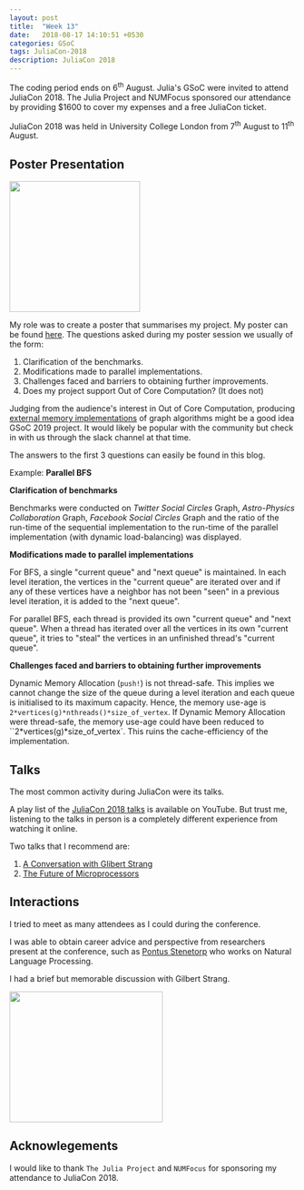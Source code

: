 ```yaml
---
layout: post
title:  "Week 13"
date:   2018-08-17 14:10:51 +0530
categories: GSoC
tags: JuliaCon-2018
description: JuliaCon 2018
---
```


The coding period ends on 6<sup>th</sup> August. Julia's GSoC were invited to attend JuliaCon 2018. The Julia Project and NUMFocus sponsored our attendance by providing $1600 to cover my expenses and a free JuliaCon ticket.

JuliaCon 2018 was held in University College London from 7<sup>th</sup> August to 11<sup>th</sup> August.

## Poster Presentation


<img src="{{ site.baseurl }}/assets/images/presentation.jpeg" width="230" height="230" />

My role was to create a poster that summarises my project. My poster can be found [here](https://github.com/SohamTamba/GSoC/blob/gh-pages/Poster.pdf). The questions asked during my poster session we usually of the form:

1. Clarification of the benchmarks.
2. Modifications made to parallel implementations.
3. Challenges faced and barriers to obtaining further improvements.
4. Does my project support Out of Core Computation? (It does not)

Judging from the audience's interest in Out of Core Computation, producing [external memory implementations](https://en.wikipedia.org/wiki/External_memory_algorithm) of graph algorithms might be a good idea GSoC 2019 project. It would likely be popular with the community but check in with us through the slack channel at that time.

The answers to the first 3 questions can easily be found in this blog.

Example: **Parallel BFS**

**Clarification of benchmarks**

Benchmarks were conducted on *Twitter Social Circles* Graph, *Astro-Physics Collaboration* Graph, *Facebook Social Circles* Graph and the ratio of the run-time of the sequential implementation to the run-time of the parallel implementation (with dynamic load-balancing) was displayed.

**Modifications made to parallel implementations**

For BFS, a single "current queue" and "next queue" is maintained. In each level iteration, the vertices in the "current queue" are iterated over and if any of these vertices have a neighbor has not been "seen" in a previous level iteration, it is added to the "next queue".


For parallel BFS, each thread is provided its own "current queue" and "next queue". When a thread has iterated over all the vertices in its own "current queue", it tries to "steal" the vertices in an unfinished thread's "current queue".

**Challenges faced and barriers to obtaining further improvements**

Dynamic Memory Allocation (`push!`) is not thread-safe. This implies we cannot change the size of the queue during a level iteration and each queue is initialised to its maximum capacity. Hence, the memory use-age is `2*vertices(g)*nthreads()*size_of_vertex`. If Dynamic Memory Allocation were thread-safe, the memory use-age could have been reduced to ``2*vertices(g)*size_of_vertex`. This ruins the cache-efficiency of the implementation.

## Talks

The most common activity during JuliaCon were its talks.

A play list of the [JuliaCon 2018 talks](https://www.youtube.com/watch?v=1jN5wKvN-Uk&list=PLP8iPy9hna6Qsq5_-zrg0NTwqDSDYtfQB) is available on YouTube.
But trust me, listening to the talks in person is a completely different experience from watching it online.

Two talks that I recommend are:

1. [A Conversation with Glibert Strang](https://www.youtube.com/watch?v=gGYcSjrqbjc)
2. [The Future of Microprocessors](https://www.youtube.com/watch?v=zX4ZNfvw1cw)

## Interactions

I tried to meet as many attendees as I could during the conference. 

I was able to obtain career advice and perspective from researchers present at the conference, such as [Pontus Stenetorp](https://pontus.stenetorp.se/) who works on Natural Language Processing. 

I had a brief but memorable discussion with Gilbert Strang.

<img src="{{ site.baseurl }}/assets/images/gil.jpeg" width="270" height="230" />




## Acknowlegements

I would like to thank `The Julia Project` and `NUMFocus` for sponsoring my attendance to JuliaCon 2018.